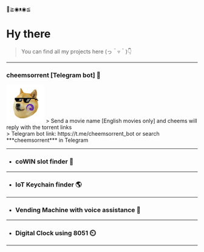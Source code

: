 👋≧◉ᴥ◉≦
# Hy there
> You can find all my projects here (っ＾▿＾)👇

---
### cheemsorrent [Telegram bot] 🤖
<img src="https://raw.githubusercontent.com/ashvnv/cheemsorrent/main/temp/cheemspic.png" width="100" height="100">
> Send a movie name [English movies only] and cheems will reply with the torrent links<br>
> Telegram bot link: https://t.me/cheemsorrent_bot or search ***cheemsorrent*** in Telegram


---
* ### coWIN slot finder 💉
---
* ### IoT Keychain finder 🌎
---
* ### Vending Machine with voice assistance 🎤
---
* ### Digital Clock using 8051 ⏲️

---

